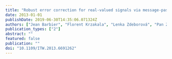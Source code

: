 ```yaml
---
title: "Robust error correction for real-valued signals via message-passing decoding and spatial coupling"
date: 2013-01-01
publishDate: 2019-06-30T14:35:06.071324Z
authors: ["Jean Barbier", "Florent Krzakala", "Lenka Zdeborová", "Pan Zhang"]
publication_types: ["2"]
abstract: ""
featured: false
publication: ""
doi: "10.1109/ITW.2013.6691262"
---
```


